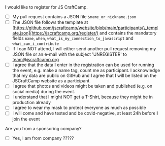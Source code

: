 I would like to register for JS CraftCamp.

- [ ] My pull request contains a JSON file `$name_or_nickname.json`
- [ ] The JSON file follows the template at [https://github.com/jscraftcamp/website/blob/main/participants/\_template.json](https://jscraftcamp.org/register/) and contains the mandatory fields `name`, `when`, `what_is_my_connection_to_javascript` and `what_can_i_contribute`
- [ ] If I can NOT attend, I will either send another pull request removing my JSON file or an e-mail with the subject 'UNREGISTER' to team@jscraftcamp.org
- [ ] I agree that the data I enter in the registration can be used for running the event, e.g. make a name tag, count me as participant. I acknowledge that my data are public on GitHub and I agree that I will be listed on the JSCraftCamp website as a participant.
- [ ] I agree that photos and videos might be taken and published (e.g. on social media) during the event.
- [ ] I understand that I might NOT get a T-Shirt, because they might be in production already
- [ ] I agree to wear my mask to protect everyone as much as possible
- [ ] I will come and have tested and be covid-negative, at least 24h before I join the event

Are you from a sponsoring company?

- [ ] Yes, I am from company ?????

